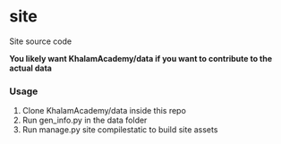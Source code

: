 # site

Site source code

**You likely want KhalamAcademy/data if you want to contribute to the actual data**

### Usage

1. Clone KhalamAcademy/data inside this repo
2. Run gen_info.py in the data folder
3. Run manage.py site compilestatic to build site assets

